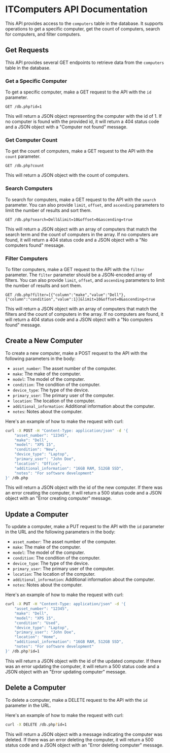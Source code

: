 # ITComputers API Documentation

This API provides access to the `computers` table in the database. It supports operations to get a specific computer, get the count of computers, search for computers, and filter computers.
## Get Requests

This API provides several GET endpoints to retrieve data from the `computers` table in the database.

### Get a Specific Computer

To get a specific computer, make a GET request to the API with the `id` parameter.

```
GET /db.php?id=1
```

This will return a JSON object representing the computer with the id of 1. If no computer is found with the provided id, it will return a 404 status code and a JSON object with a "Computer not found" message.

### Get Computer Count

To get the count of computers, make a GET request to the API with the `count` parameter.

```
GET /db.php?count
```

This will return a JSON object with the count of computers.

### Search Computers

To search for computers, make a GET request to the API with the `search` parameter. You can also provide `limit`, `offset`, and `ascending` parameters to limit the number of results and sort them.

```
GET /db.php?search=Dell&limit=10&offset=0&ascending=true
```

This will return a JSON object with an array of computers that match the search term and the count of computers in the array. If no computers are found, it will return a 404 status code and a JSON object with a "No computers found" message.

### Filter Computers

To filter computers, make a GET request to the API with the `filter` parameter. The `filter` parameter should be a JSON-encoded array of filters. You can also provide `limit`, `offset`, and `ascending` parameters to limit the number of results and sort them.

```
GET /db.php?filter=[{"column":"make","value":"Dell"},{"column":"condition","value":1}]&limit=10&offset=0&ascending=true
```

This will return a JSON object with an array of computers that match the filters and the count of computers in the array. If no computers are found, it will return a 404 status code and a JSON object with a "No computers found" message.
## Create a New Computer

To create a new computer, make a POST request to the API with the following parameters in the body:

- `asset_number`: The asset number of the computer.
- `make`: The make of the computer.
- `model`: The model of the computer.
- `condition`: The condition of the computer.
- `device_type`: The type of the device.
- `primary_user`: The primary user of the computer.
- `location`: The location of the computer.
- `additional_information`: Additional information about the computer.
- `notes`: Notes about the computer.

Here's an example of how to make the request with curl:

```bash
curl -X POST -H "Content-Type: application/json" -d '{
    "asset_number": "12345",
    "make": "Dell",
    "model": "XPS 15",
    "condition": "New",
    "device_type": "Laptop",
    "primary_user": "John Doe",
    "location": "Office",
    "additional_information": "16GB RAM, 512GB SSD",
    "notes": "For software development"
}' /db.php
```

This will return a JSON object with the id of the new computer. If there was an error creating the computer, it will return a 500 status code and a JSON object with an "Error creating computer" message.

## Update a Computer

To update a computer, make a PUT request to the API with the `id` parameter in the URL and the following parameters in the body:

- `asset_number`: The asset number of the computer.
- `make`: The make of the computer.
- `model`: The model of the computer.
- `condition`: The condition of the computer.
- `device_type`: The type of the device.
- `primary_user`: The primary user of the computer.
- `location`: The location of the computer.
- `additional_information`: Additional information about the computer.
- `notes`: Notes about the computer.

Here's an example of how to make the request with curl:

```bash
curl -X PUT -H "Content-Type: application/json" -d '{
    "asset_number": "12345",
    "make": "Dell",
    "model": "XPS 15",
    "condition": "Used",
    "device_type": "Laptop",
    "primary_user": "John Doe",
    "location": "Home",
    "additional_information": "16GB RAM, 512GB SSD",
    "notes": "For software development"
}' /db.php?id=1
```

This will return a JSON object with the id of the updated computer. If there was an error updating the computer, it will return a 500 status code and a JSON object with an "Error updating computer" message.


## Delete a Computer

To delete a computer, make a DELETE request to the API with the `id` parameter in the URL.

Here's an example of how to make the request with curl:

```bash
curl -X DELETE /db.php?id=1
```

This will return a JSON object with a message indicating the computer was deleted. If there was an error deleting the computer, it will return a 500 status code and a JSON object with an "Error deleting computer" message.